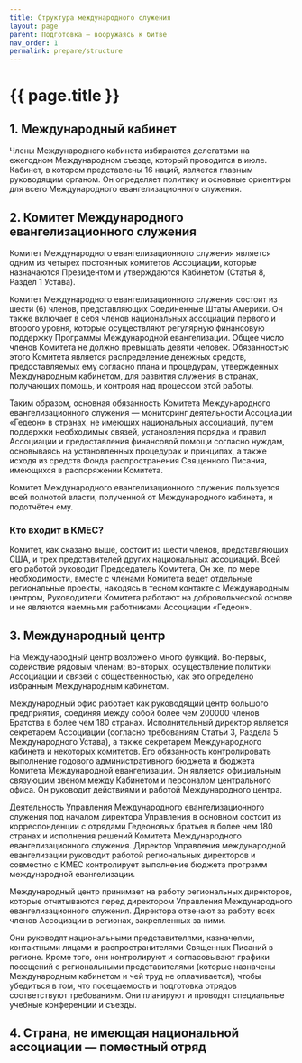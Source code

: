 ```yaml
---
title: Структура международного служения
layout: page
parent: Подготовка — вооружаясь к битве
nav_order: 1
permalink: prepare/structure
---
```


# {{ page.title }}

## 1. Международный кабинет  

Члены Международного кабинета избираются делегатами на ежегодном Международном
съезде, который проводится в июле. Кабинет, в котором представлены 16 наций,
является главным руководящим органом. Он определяет политику и основные
ориентиры для всего Международного евангелизационного служения.

## 2. Комитет Международного евангелизационного служения  
    
Комитет Международного евангелизационного служения является одним из четырех
постоянных комитетов Ассоциации, которые назначаются Президентом и утверждаются
Кабинетом (Статья 8, Раздел 1 Устава).
   
Комитет Международного евангелизационного служения состоит из шести (6) членов,
представляющих Соединенные Штаты Америки. Он также включает в себя членов
национальных ассоциаций первого и второго уровня, которые осуществляют
регулярную финансовую поддержку Программы Международной евангелизации.
Общее число членов Комитета не должно превышать девяти человек. Обязанностью
этого Комитета является распределение денежных средств, предоставляемых ему
согласно плана и процедурам, утвержденных Международным кабинетом, для развития
служения в странах, получающих помощь, и контроля над процессом этой работы.

Таким образом, основная обязанность Комитета Международного евангелизационного
служения — мониторинг деятельности Ассоциации «Гедеон» в странах, не имеющих
национальных ассоциаций, путем поддержки необходимых связей, установления порядка
и правил Ассоциации и предоставления финансовой помощи согласно
нуждам, основываясь на установленных процедурах и принципах, а также исходя из
средств Фонда распространения Священного Писания, имеющихся в распоряжении
Комитета.

Комитет Международного евангелизационного служения пользуется всей полнотой
власти, полученной от Международного кабинета, и подотчётен ему.

### Кто входит в КМЕС?

Комитет, как сказано выше, состоит из шести членов, представляющих США, и трех
представителей других национальных ассоциаций. Всей его работой руководит
Председатель Комитета, Он же, по мере необходимости, вместе с членами Комитета
ведет отдельные региональные проекты, находясь в тесном контакте с Международным
центром, Руководители Комитета работают на добровольческой основе и не
являются наемными работниками Ассоциации «Гедеон».

## 3. Международный центр

На Международный центр возложено много функций. Во-первых, содействие рядовым членам;
во-вторых, осуществление политики Ассоциации и связей с общественностью, как это
определено избранным Международным кабинетом.

Международный офис работает как руководящий центр большого предприятия, соединяя между
собой более чем 200000 членов Братства в более чем 180 странах.
Исполнительный директор является секретарем Ассоциации (согласно требованиям
Статьи 3, Раздела 5 Международного Устава), а также секретарем Международного
кабинета и некоторых комитетов. Его обязанность контролировать выполнение годового
административного бюджета и бюджета Комитета Международной евангелизации. Он является
официальным связующим звеном между Кабинетом и персоналом
центрального офиса. Он руководит действиями и работой Международного центра.

Деятельность Управления Международного евангелизационного служения под началом
директора Управления в основном состоит из корреспонденции с отрядами Гедеоновых
братьев в более чем 180 странах и исполнения решений Комитета Международного
евангелизационного служения. Директор Управления международной
евангелизации руководит работой региональных директоров и совместно с КМЕС
контролирует выполнение бюджета программ международной евангелизации.

Международный центр принимает на работу региональных директоров, которые
отчитываются перед директором Управления Международного евангелизационного
служения. Директора отвечают за работу всех членов Ассоциации в регионах,
закрепленных за ними.

Они руководят национальными представителями, казначеями, контактными лицами
и распространителями Священных Писаний в регионе. Кроме того, они контролируют
и согласовывают графики посещений с региональными представителями (которые
назначены Международным кабинетом и чей труд не оплачивается), чтобы
убедиться в том, что посещаемость и подготовка отрядов соответствуют требованиям.
Они планируют и проводят специальные учебные конференции и съезды.

## 4. Страна, не имеющая национальной ассоциации — поместный отряд
